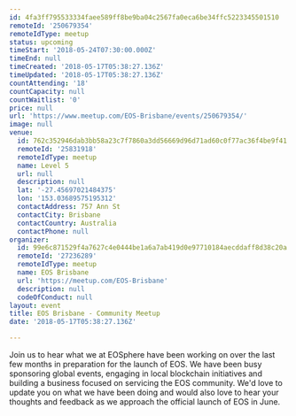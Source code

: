 ```yaml
---
id: 4fa3ff795533334faee589ff8be9ba04c2567fa0eca6be34ffc5223345501510
remoteId: '250679354'
remoteIdType: meetup
status: upcoming
timeStart: '2018-05-24T07:30:00.000Z'
timeEnd: null
timeCreated: '2018-05-17T05:38:27.136Z'
timeUpdated: '2018-05-17T05:38:27.136Z'
countAttending: '18'
countCapacity: null
countWaitlist: '0'
price: null
url: 'https://www.meetup.com/EOS-Brisbane/events/250679354/'
image: null
venue:
  id: 762c352946dab3bb58a23c7f7860a3dd56669d96d71ad60c0f77ac36f4be9f41
  remoteId: '25831918'
  remoteIdType: meetup
  name: Level 5
  url: null
  description: null
  lat: '-27.45697021484375'
  lon: '153.03689575195312'
  contactAddress: 757 Ann St
  contactCity: Brisbane
  contactCountry: Australia
  contactPhone: null
organizer:
  id: 99e6c871529f4a7627c4e0444be1a6a7ab419d0e97710184aecddaff8d38c20a
  remoteId: '27236289'
  remoteIdType: meetup
  name: EOS Brisbane
  url: 'https://meetup.com/EOS-Brisbane'
  description: null
  codeOfConduct: null
layout: event
title: EOS Brisbane - Community Meetup
date: '2018-05-17T05:38:27.136Z'

---
```

<p>Join us to hear what we at EOSphere have been working on over the last few months in preparation for the launch of EOS. We have been busy sponsoring global events, engaging in local blockchain initiatives and building a business focused on servicing the EOS community. We'd love to update you on what we have been doing and would also love to hear your thoughts and feedback as we approach the official launch of EOS in June.</p>
